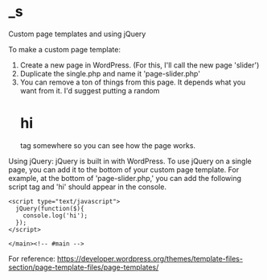 _s
===

Custom page templates and using jQuery

To make a custom page template:
1. Create a new page in WordPress. (For this, I'll call the new page 'slider')
2. Duplicate the single.php and name it 'page-slider.php'
3. You can remove a ton of things from this page. It depends what you want from it. I'd suggest putting a random <h1>hi</h1> tag somewhere so you can see how the page works.

Using jQuery:
jQuery is built in with WordPress. To use jQuery on a single page, you can add it to the bottom of your custom page template. For example, at the bottom of 'page-slider.php,' you can add the following script tag and 'hi' should appear in the console.

    <script type="text/javascript">
      jQuery(function($){
        console.log('hi');
      });
    </script>

    </main><!-- #main -->
  </div><!-- #primary -->

For reference: https://developer.wordpress.org/themes/template-files-section/page-template-files/page-templates/

